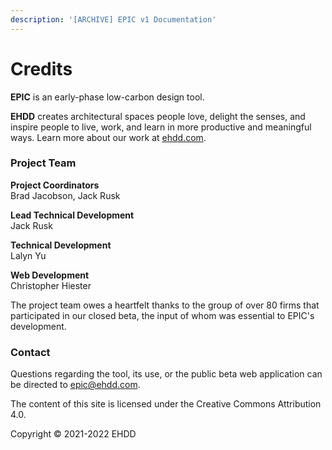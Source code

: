 ```yaml
---
description: '[ARCHIVE] EPIC v1 Documentation'
---
```


# Credits

**EPIC** is an early-phase low-carbon design tool.

**EHDD** creates architectural spaces people love, delight the senses, and inspire people to live, work, and learn in more productive and meaningful ways. Learn more about our work at [ehdd.com](http://ehdd.com).

### Project Team

**Project Coordinators**\
Brad Jacobson, Jack Rusk

**Lead Technical Development**\
Jack Rusk

**Technical Development**\
Lalyn Yu

**Web Development**\
Christopher Hiester

The project team owes a heartfelt thanks to the group of over 80 firms that participated in our closed beta, the input of whom was essential to EPIC's development.

### Contact

Questions regarding the tool, its use, or the public beta web application can be directed to [epic@ehdd.com](<mailto:epic@ehdd.com >).

The content of this site is licensed under the Creative Commons Attribution 4.0.

Copyright © 2021-2022 EHDD
